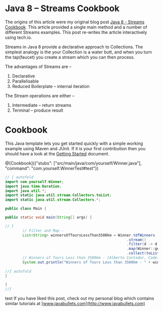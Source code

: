 # Java 8 – Streams Cookbook

The origins of this article were my original blog post [Java 8 - Streams Cookbook](https://www.javabullets.com/java-8-streams-cookbook/). This article provided a single main method and a number of different Streams examples. This post re-writes the article interactively using tech.io.

Streams in Java 8 provide a declarative approach to Collections. The simplest analogy is the your Collection is a water butt, and when you turn the tap(faucet) you create a stream which you can then process.

The advantages of Streams are – 

1. Declarative
2. Parallelisable
3. Reduced Boilerplate – internal iteration

The Stream operations are either –

1. Intermediate – return streams
2. Terminal – produce result

# Cookbook

This Java template lets you get started quickly with a simple working example using Maven and JUnit. If it is your first contribution then you should have a look at the [Getting Started](https://tech.io/doc/getting-started-create-playground) document.

@[Cookbook]({"stubs": ["src/main/java/com/yourself/Winner.java"], "command": "com.yourself.WinnerTest#test"})



```java runnable
// { autofold
import com.yourself.Winner;
import java.time.Duration;
import java.util.*;
import static java.util.stream.Collectors.toList;
import static java.util.stream.Collectors.*;

public class Main {

public static void main(String[] args) {

// }
        // Filter and Map -
        List<String> winnersOfToursLessThan3500km = Winner.tdfWinners
                                                        .stream()
                                                        .filter(d -> d.getLengthKm() < 3500) // Separate out Tours less than 3500km
                                                        .map(Winner::getName) // Get names of winners
                                                        .collect(toList()); // Return a list
        // Winners of Tours Less than 3500km - [Alberto Contador, Cadel Evans, Bradley Wiggins, Chris Froome, Chris Froome]        
        System.out.println("Winners of Tours Less than 3500km - " + winnersOfToursLessThan3500km);
        
//{ autofold
}

}
//}
```
test
If you have liked this post, check out my personal blog which contains similar tutorials at [www.javabullets.com](http://www.javabullets.com)
